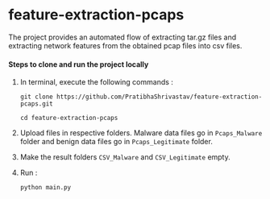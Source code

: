 # feature-extraction-pcaps
The project provides an automated flow of extracting tar.gz files and extracting network features from the obtained pcap files into csv files.


#### Steps to clone and run the project locally 
1. In terminal, execute the following commands :

    `git clone https://github.com/PratibhaShrivastav/feature-extraction-pcaps.git`

    `cd feature-extraction-pcaps`

2. Upload files in respective folders. Malware data files go in `Pcaps_Malware` folder and benign data files go in `Pcaps_Legitimate` folder. 

3. Make the result folders `CSV_Malware` and `CSV_Legitimate` empty.

4. Run :

    `python main.py`

